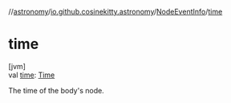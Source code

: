 //[astronomy](../../../index.md)/[io.github.cosinekitty.astronomy](../index.md)/[NodeEventInfo](index.md)/[time](time.md)

# time

[jvm]\
val [time](time.md): [Time](../-time/index.md)

The time of the body's node.
